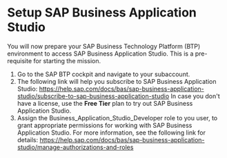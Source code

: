 # Setup SAP Business Application Studio
You will now prepare your SAP Business Technology Platform (BTP) environment to access SAP Business Application Studio.
This is a pre-requisite for starting the mission.

1. Go to the SAP BTP cockpit and navigate to your subaccount.
2. The following link will help you subscribe to SAP Business Application Studio:
https://help.sap.com/docs/bas/sap-business-application-studio/subscribe-to-sap-business-application-studio
   In case you don't have a license, use the **Free Tier** plan to try out SAP Business Application Studio.
3. Assign the Business_Application_Studio_Developer role to you user, to grant appropriate permissions for working with SAP Business Application Studio. For more information, see the following link for details: https://help.sap.com/docs/bas/sap-business-application-studio/manage-authorizations-and-roles
